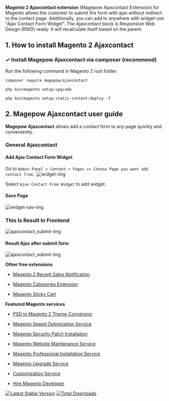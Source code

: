 **Magento 2 Ajaxcontact extension** (Magepow Ajaxcontact Extension) for Magento allows the customer to submit the form with ajax without redirect to the contact page. Additionally,  you can add to anywhere with widget use "Ajax Contact Form Widget". The Ajaxcontact block is Responsive Web Design (RWD) ready. It will recalculate itself based on the parent.
## 1. How to install Magento 2 Ajaxcontact
### ✓ Install Magepow Ajaxcontact via composer (recommend)
Run the following command in Magento 2 root folder:

`composer require magepow/ajaxcontact`

`php bin/magento setup:upgrade`

`php bin/magento setup:static-content:deploy -f`
## 2. Magepow Ajaxcontact user guide
**Magepow Ajaxcontact** allows add a contact form to any page quickly and conveniently.
### General Ajaxcontact
#### Add Ajax Contact Form Widget
Go to `Admin Panel > Content > Pages => Choose Page you want add contact from.`
![widget-img](https://github.com/magepow/magento2-ajax-contact/blob/master/media/ajaxcontact_widget.png)

Select `Ajax Contact From Widget` to add widget.
#### Save Page
![widget-sav-img](https://github.com/magepow/magento2-ajax-contact/blob/master/media/ajaxcontact_add.png)
### This Is Result In Frontend
 ![ajaxcontact_submit-img](https://github.com/magepow/magento2-ajax-contact/blob/master/media/ajaxcontact_submit.png)
 
 #### Result Ajax after submit form
 ![ajaxcontact_submit-img](https://github.com/magepow/magento2-ajax-contact/blob/master/media/ajaxcontact_result.png)

**Other free extensions**

* [Magento 2 Recent Sales Notification](https://magepow.com/magento-2-recent-sales-notification.html)

* [Magento Categories Extension](https://magepow.com/magento-categories-extension.html)

* [Magento Sticky Cart](https://magepow.com/magento-sticky-cart.html)

**Featured Magento services**

* [PSD to Magento 2 Theme Conversion](https://magepow.com/psd-to-magento-theme-conversion.html)

* [Magento Speed Optimization Service](https://magepow.com/magento-speed-optimization-service.html)

* [Magento Security Patch Installation](https://magepow.com/magento-security-patch-installation.html)

* [Magento Website Maintenance Service](https://magepow.com/website-maintenance-service.html)

* [Magento Professional Installation Service](https://magepow.com/professional-installation-service.html)

* [Magento Upgrade Service](https://magepow.com/magento-upgrade-service.html)

* [Customization Service](https://magepow.com/customization-service.html)

* [Hire Magento Developer](https://magepow.com/hire-magento-developer.html)

[![Latest Stable Version](https://poser.pugx.org/magepow/ajaxcontact/v/stable)](https://packagist.org/packages/magepow/ajaxcontact)
[![Total Downloads](https://poser.pugx.org/magepow/ajaxcontact/downloads)](https://packagist.org/packages/magepow/ajaxcontact)


